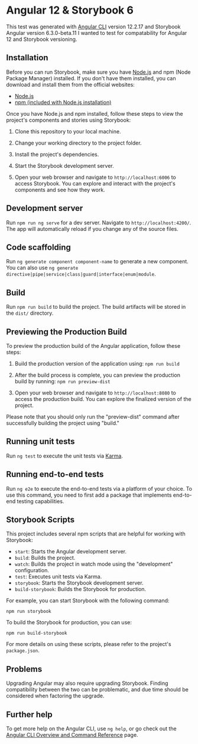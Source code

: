 # Angular 12 & Storybook 6

This test was generated with [Angular CLI](https://github.com/angular/angular-cli) version 12.2.17 and Storybook Angular version 6.3.0-beta.11 I wanted to test for compatability for Angular 12 and Storybook versioning.

## Installation

Before you can run Storybook, make sure you have [Node.js](https://nodejs.org/) and npm (Node Package Manager) installed. If you don't have them installed, you can download and install them from the official websites:

- [Node.js](https://nodejs.org/)
- [npm (included with Node.js installation)](https://www.npmjs.com/)

Once you have Node.js and npm installed, follow these steps to view the project's components and stories using Storybook:

1. Clone this repository to your local machine.

2. Change your working directory to the project folder.

3. Install the project's dependencies.

4. Start the Storybook development server.

5. Open your web browser and navigate to `http://localhost:6006` to access Storybook. You can explore and interact with the project's components and see how they work.

## Development server

Run `npm run ng serve` for a dev server. Navigate to `http://localhost:4200/`. The app will automatically reload if you change any of the source files.

## Code scaffolding

Run `ng generate component component-name` to generate a new component. You can also use `ng generate directive|pipe|service|class|guard|interface|enum|module`.

## Build

Run `npm run build` to build the project. The build artifacts will be stored in the `dist/` directory.

## Previewing the Production Build

To preview the production build of the Angular application, follow these steps:

1. Build the production version of the application using:
   `npm run build`

2. After the build process is complete, you can preview the production build by running:
   `npm run preview-dist`
3. Open your web browser and navigate to `http://localhost:8080` to access the production build. You can explore the finalized version of the project.

   
Please note that you should only run the "preview-dist" command after successfully building the project using "build."

## Running unit tests

Run `ng test` to execute the unit tests via [Karma](https://karma-runner.github.io).

## Running end-to-end tests

Run `ng e2e` to execute the end-to-end tests via a platform of your choice. To use this command, you need to first add a package that implements end-to-end testing capabilities.

## Storybook Scripts

This project includes several npm scripts that are helpful for working with Storybook:

- `start`: Starts the Angular development server.
- `build`: Builds the project.
- `watch`: Builds the project in watch mode using the "development" configuration.
- `test`: Executes unit tests via Karma.
- `storybook`: Starts the Storybook development server.
- `build-storybook`: Builds the Storybook for production.

For example, you can start Storybook with the following command:

`npm run storybook`

To build the Storybook for production, you can use:

`npm run build-storybook`

For more details on using these scripts, please refer to the project's `package.json`.

## Problems

Upgrading Angular may also require upgrading Storybook. Finding compatibility between the two can be problematic, and due time should be considered when factoring the upgrade.


## Further help

To get more help on the Angular CLI, use `ng help`, or go check out the [Angular CLI Overview and Command Reference](https://angular.io/cli) page.

